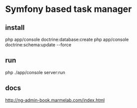 Symfony based task manager
==============

## install
  
  php app/console doctrine:database:create
  php app/console doctrine:schema:update --force

## run
  
  php ./app/console server:run

## docs

http://ng-admin-book.marmelab.com/index.html
